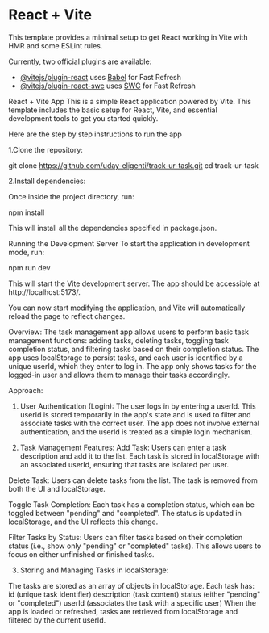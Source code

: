 # React + Vite

This template provides a minimal setup to get React working in Vite with HMR and some ESLint rules.

Currently, two official plugins are available:

- [@vitejs/plugin-react](https://github.com/vitejs/vite-plugin-react/blob/main/packages/plugin-react/README.md) uses [Babel](https://babeljs.io/) for Fast Refresh
- [@vitejs/plugin-react-swc](https://github.com/vitejs/vite-plugin-react-swc) uses [SWC](https://swc.rs/) for Fast Refresh

React + Vite App
This is a simple React application powered by Vite. This template includes the basic setup for React, Vite, and essential development tools to get you started quickly.

Here are the step by step instructions to run the app

1.Clone the repository:

git clone https://github.com/uday-eligenti/track-ur-task.git
cd track-ur-task

2.Install dependencies:

Once inside the project directory, run:

npm install

This will install all the dependencies specified in package.json.

Running the Development Server
To start the application in development mode, run:

npm run dev

This will start the Vite development server. The app should be accessible at http://localhost:5173/.

You can now start modifying the application, and Vite will automatically reload the page to reflect changes.

Overview:
The task management app allows users to perform basic task management functions: adding tasks, deleting tasks, toggling task completion status, and filtering tasks based on their completion status. The app uses localStorage to persist tasks, and each user is identified by a unique userId, which they enter to log in. The app only shows tasks for the logged-in user and allows them to manage their tasks accordingly.

Approach:
1. User Authentication (Login):
The user logs in by entering a userId. This userId is stored temporarily in the app's state and is used to filter and associate tasks with the correct user.
The app does not involve external authentication, and the userId is treated as a simple login mechanism.

2. Task Management Features:
Add Task: Users can enter a task description and add it to the list. Each task is stored in localStorage with an associated userId, ensuring that tasks are isolated per user.

Delete Task: Users can delete tasks from the list. The task is removed from both the UI and localStorage.

Toggle Task Completion: Each task has a completion status, which can be toggled between "pending" and "completed". The status is updated in localStorage, and the UI reflects this change.

Filter Tasks by Status: Users can filter tasks based on their completion status (i.e., show only "pending" or "completed" tasks). This allows users to focus on either unfinished or finished tasks.

3. Storing and Managing Tasks in localStorage:

The tasks are stored as an array of objects in localStorage. Each task has:
id (unique task identifier)
description (task content)
status (either "pending" or "completed")
userId (associates the task with a specific user)
When the app is loaded or refreshed, tasks are retrieved from localStorage and filtered by the current userId.





